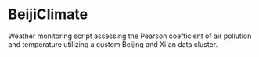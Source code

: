 # BeijiClimate
Weather monitoring script assessing the Pearson coefficient of air pollution and temperature utilizing a custom Beijing and Xi'an data cluster.
